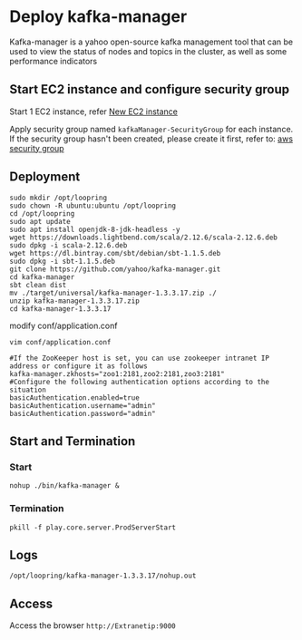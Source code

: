 # Deploy kafka-manager

Kafka-manager is a yahoo open-source kafka management tool that can be used to view the status of nodes and topics in the cluster, as well as some performance indicators

## Start EC2 instance and configure security group
Start 1 EC2 instance, refer [New EC2 instance](new_ec2.md)

Apply security group named `kafkaManager-SecurityGroup` for each instance. If the security group hasn't been created, please create it first, refer to: [aws security group](security_group.md) 

## Deployment
```
sudo mkdir /opt/loopring
sudo chown -R ubuntu:ubuntu /opt/loopring
cd /opt/loopring
sudo apt update
sudo apt install openjdk-8-jdk-headless -y
wget https://downloads.lightbend.com/scala/2.12.6/scala-2.12.6.deb
sudo dpkg -i scala-2.12.6.deb 
wget https://dl.bintray.com/sbt/debian/sbt-1.1.5.deb
sudo dpkg -i sbt-1.1.5.deb
git clone https://github.com/yahoo/kafka-manager.git
cd kafka-manager
sbt clean dist
mv ./target/universal/kafka-manager-1.3.3.17.zip ./
unzip kafka-manager-1.3.3.17.zip
cd kafka-manager-1.3.3.17
```
modify conf/application.conf

`vim conf/application.conf`
```
#If the ZooKeeper host is set, you can use zookeeper intranet IP address or configure it as follows
kafka-manager.zkhosts="zoo1:2181,zoo2:2181,zoo3:2181"
#Configure the following authentication options according to the situation
basicAuthentication.enabled=true
basicAuthentication.username="admin"
basicAuthentication.password="admin"
```
## Start and Termination
### Start
`nohup ./bin/kafka-manager &`

### Termination
`pkill -f play.core.server.ProdServerStart`

## Logs
`/opt/loopring/kafka-manager-1.3.3.17/nohup.out`

## Access
Access the browser `http://Extranetip:9000`
